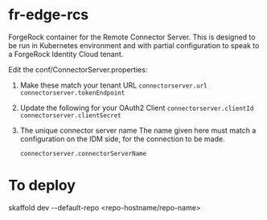 # fr-edge-rcs

ForgeRock container for the Remote Connector Server.
This is designed to be run in Kubernetes environment and with partial configuration to speak to a ForgeRock Identity Cloud tenant.

Edit the conf/ConnectorServer.properties:


1) Make these match your tenant URL
    `connectorserver.url`
    `connectorserver.tokenEndpoint` 
    
2) Update the following for your OAuth2 Client
     `connectorserver.clientId`
     `connectorserver.clientSecret`
     
3) The unique connector server name 
    The name given here must match a configuration on the IDM side, for the
    connection to be made.
    
    `connectorserver.connectorServerName`
    
# To deploy 

skaffold dev --default-repo <repo-hostname/repo-name>
